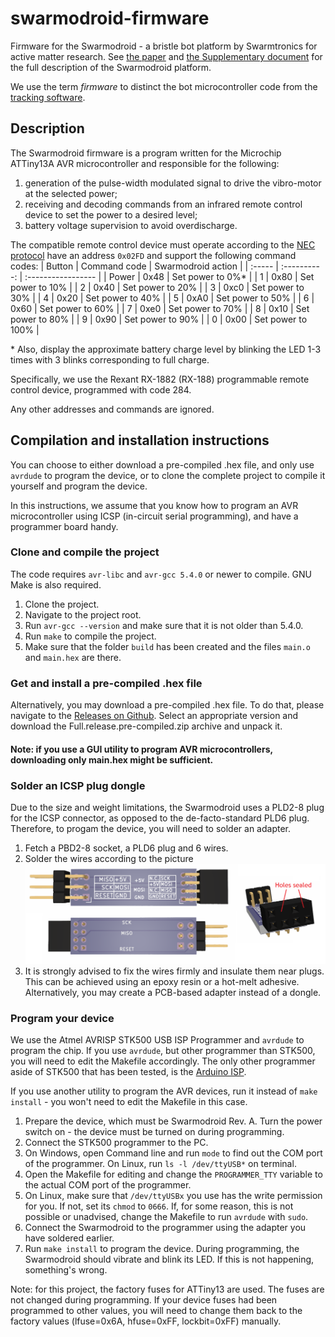 # swarmodroid-firmware

Firmware for the Swarmodroid - a bristle bot platform by Swarmtronics for active matter research. See [the paper](http://example.com) and [the Supplementary document](http://example.com) for the full description of the Swarmodroid platform.

We use the term *firmware* to distinct the bot microcontroller code from the [tracking software](https://github.com/AM-Laboratory/Multitracking).

## Description
The Swarmodroid firmware is a program written for the Microchip ATTiny13A AVR microcontroller and responsible for the following:
1. generation of the pulse-width modulated signal to drive the vibro-motor at the selected power;
2. receiving and decoding commands from an infrared remote control device to set the power to a desired level;
3. battery voltage supervision to avoid overdischarge.

The compatible remote control device must operate according to the [NEC protocol](https://techdocs.altium.com/display/FPGA/NEC+Infrared+Transmission+Protocol) have an address `0x02FD` and support the following command codes:
| Button | Command code | Swarmodroid action |
| :----- | :----------: | :----------------- |
| Power  | 0x48         | Set power to 0%\*  |
| 1      | 0x80         | Set power to 10%   |
| 2      | 0x40         | Set power to 20%   |
| 3      | 0xc0         | Set power to 30%   |
| 4      | 0x20         | Set power to 40%   |
| 5      | 0xA0         | Set power to 50%   |
| 6      | 0x60         | Set power to 60%   |
| 7      | 0xe0         | Set power to 70%   |
| 8      | 0x10         | Set power to 80%   |
| 9      | 0x90         | Set power to 90%   |
| 0      | 0x00         | Set power to 100%  |

\* Also, display the approximate battery charge level by blinking the LED 1-3 times with 3 blinks corresponding to full charge.

Specifically, we use the Rexant RX-1882 (RX-188) programmable remote control device, programmed with code 284.

Any other addresses and commands are ignored.

## Compilation and installation instructions
You can choose to either download a pre-compiled .hex file, and only use `avrdude` to program the device, or to clone the complete project to compile it yourself and program the device.

In this instructions, we assume that you know how to program an AVR microcontroller using ICSP (in-circuit serial programming), and have a programmer board handy.
### Clone and compile the project
The code requires `avr-libc` and `avr-gcc 5.4.0` or newer to compile. GNU Make is also required.
1. Clone the project.
2. Navigate to the project root.
3. Run `avr-gcc --version` and make sure that it is not older than 5.4.0.
4. Run `make` to compile the project.
5. Make sure that the folder `build` has been created and the files `main.o` and `main.hex` are there.

### Get and install a pre-compiled .hex file
Alternatively, you may download a pre-compiled .hex file. To do that, please navigate to the [Releases on Github](https://github.com/AM-Laboratory/beam-robot-firmware/releases). Select an appropriate version and download the Full.release.pre-compiled.zip archive and unpack it.

#### Note: if you use a GUI utility to program AVR microcontrollers, downloading only main.hex might be sufficient.

### Solder an ICSP plug dongle
Due to the size and weight limitations, the Swarmodroid uses a PLD2-8 plug for the ICSP connector, as opposed to the de-facto-standard PLD6 plug.
Therefore, to progam the device, you will need to solder an adapter.
1. Fetch a PBD2-8 socket, a PLD6 plug and 6 wires.
2. Solder the wires according to the picture ![in the doc/icsp_dongle.png file](https://github.com/AM-Laboratory/beam-robot-firmware/raw/ChinaPCBSimpleRobot/doc/icsp_dongle.png "Programmer ICSP plug adapter")
3. It is strongly advised to fix the wires firmly and insulate them near plugs. This can be achieved using an epoxy resin or a hot-melt adhesive. Alternatively, you may create a PCB-based adapter instead of a dongle.

### Program your device
We use the Atmel AVRISP STK500 USB ISP Programmer and `avrdude` to program the chip. If you use `avrdude`, but other programmer than STK500, you will need to edit the Makefile accordingly. The only other programmer aside of STK500 that has been tested, is the [Arduino ISP](https://docs.arduino.cc/built-in-examples/arduino-isp/ArduinoISP).

If you use another utility to program the AVR devices, run it instead of `make install` - you won't need to edit the Makefile in this case.

1. Prepare the device, which must be Swarmodroid Rev. A. Turn the power switch on - the device must be turned on during programming.
2. Connect the STK500 programmer to the PC.
3. On Windows, open Command line and run `mode` to find out the COM port of the programmer. On Linux, run `ls -l /dev/ttyUSB*` on terminal.
4. Open the Makefile for editing and change the `PROGRAMMER_TTY` variable to the actual COM port of the programmer.
5. On Linux, make sure that `/dev/ttyUSBx` you use has the write permission for you. If not, set its `chmod` to `0666`. If, for some reason, this is not possible or unadvised, change the Makefile to run `avrdude` with `sudo`.
6. Connect the Swarmodroid to the programmer using the adapter you have soldered earlier.
7. Run `make install` to program the device. During programming, the Swarmodroid should vibrate and blink its LED. If this is not happening, something's wrong.

Note: for this project, the factory fuses for ATTiny13 are used. The fuses are not changed during programming. If your device fuses had been programmed to other values, you will need to change them back to the factory values (lfuse=0x6A, hfuse=0xFF, lockbit=0xFF) manually.
